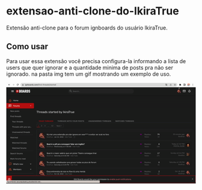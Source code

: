 # extensao-anti-clone-do-lkiraTrue
Extensão anti-clone para o forum ignboards do usuário lkiraTrue.

## Como usar
Para usar essa extensão você precisa configura-la informando a lista de users que quer ignorar e a quantidade minima de posts pra não ser ignorado.
na pasta img tem um gif mostrando um exemplo de uso.

![exemplo de uso](img/usage.gif)
